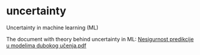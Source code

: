 # uncertainty
Uncertainty in machine learning (ML)

The document with theory behind uncertainty in ML:
[Nesigurnost predikcije u modelima dubokog učenja.pdf](Nesigurnost-predikcije-u-modelima-dubokog-učenja.pdf)
